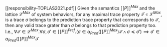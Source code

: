 [[responsibility-TOPLAS2021.pdf]]
Given the semantics $[\![P]\!]^{Max}$ and the lattice $\mathcal L ^{Max}$ of system behaviors, for any maximal trace property $\mathcal T \in \mathcal L ^{Max}$, is a trace $\sigma$ belongs to the prediction trace property that corresponds to $\mathcal T$, then any valid trace grater than $\sigma$   belongs to that prediction property too. I.e., $\forall \mathcal T \in \mathcal L ^{Max} . \forall \sigma, \sigma' \in [\![P]\!]^{Pref} . (\sigma \in \alpha_{Pred} ([\![P]\!]^{Max}) \mathcal T \land \sigma \preccurlyeq \sigma') \implies \sigma' \in \alpha_{Pred} ([\![P]\!]^{Max}\mathcal T$  